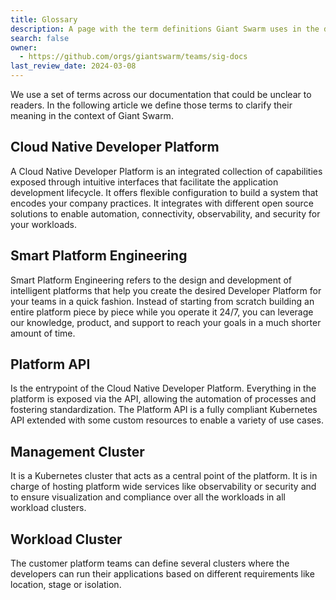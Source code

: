 ```yaml
---
title: Glossary
description: A page with the term definitions Giant Swarm uses in the documentation.
search: false
owner:
  - https://github.com/orgs/giantswarm/teams/sig-docs
last_review_date: 2024-03-08
---
```


We use a set of terms across our documentation that could be unclear to readers. In the following article we define those terms to clarify their meaning in the context of Giant Swarm.

## Cloud Native Developer Platform

A Cloud Native Developer Platform is an integrated collection of capabilities exposed through intuitive interfaces that facilitate the application development lifecycle. It offers flexible configuration to build a system that encodes your company practices. It integrates with different open source solutions to enable automation, connectivity, observability, and security for your workloads.

## Smart Platform Engineering

Smart Platform Engineering refers to the design and development of intelligent platforms that help you create the desired Developer Platform for your teams in a quick fashion. Instead of starting from scratch building an entire platform piece by piece while you operate it 24/7, you can leverage our knowledge, product, and support to reach your goals in a much shorter amount of time.

## Platform API

Is the entrypoint of the Cloud Native Developer Platform. Everything in the platform is exposed via the API, allowing the automation of processes and fostering standardization. The Platform API is a fully compliant Kubernetes API extended with some custom resources to enable a variety of use cases.

## Management Cluster

It is a Kubernetes cluster that acts as a central point of the platform. It is in charge of hosting platform wide services like observability or security and to ensure visualization and compliance over all the workloads in all workload clusters.

## Workload Cluster

The customer platform teams can define several clusters where the developers can run their applications based on different requirements like location, stage or isolation.
